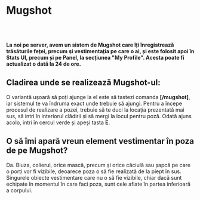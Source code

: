 <h1>Mugshot</h1><br><br> 

<strong>La noi pe server, avem un sistem de Mugshot care îți înregistrează trăsăturile feței, precum și vestimentația pe care o ai, și este folosit apoi în Stats UI, precum și pe Panel, la secțiunea "My Profile". Acesta poate fi actualizat o dată la 24 de ore.</strong>
## Cladirea unde se realizează Mugshot-ul:
<div class="photo-container"> 
<img src="https://i.imgur.com/oIXi1KT.png" alt=""> 
</div>
O variantă ușoară să poți ajunge la el este să tastezi comanda <b>[/mugshot]</b>, iar sistemul te va îndruma exact unde trebuie să ajungi. Pentru a începe procesul de realizare a pozei, trebuie să te duci la locația prezentată mai sus, să intri în interiorul clădirii și să mergi la locul pentru poză. Odată ajuns acolo, intri în cercul verde și apeși tasta <b>E</b>.
<div class="photo-container"> 
<img src="https://i.imgur.com/siVM8sr.png" alt="">
</div>
<h2> O să îmi apară vreun element vestimentar în poza de pe Mugshot?</h2>
Da. Bluza, colierul, orice mască, precum și orice căciulă sau șapcă pe care o porți vor fi vizibile, deoarece poza o să fie realizată de la piept în sus. Singurele obiecte vestimentare care nu o să fie vizibile, chiar dacă sunt echipate în momentul în care faci poza, sunt cele aflate în partea inferioară a corpului.
<div class="photo-container"> 
<img src="https://i.imgur.com/cDyYVXA.png" alt=""> 
</div>
